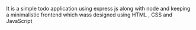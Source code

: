 It is a simple todo application using express js along with node and keeping a minimalistic frontend which wass designed
using HTML , CSS and JavaScript
